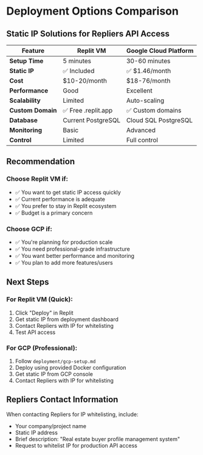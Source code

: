 # Deployment Options Comparison

## Static IP Solutions for Repliers API Access

| Feature | Replit VM | Google Cloud Platform |
|---------|-----------|----------------------|
| **Setup Time** | 5 minutes | 30-60 minutes |
| **Static IP** | ✅ Included | ✅ $1.46/month |
| **Cost** | $10-20/month | $18-76/month |
| **Performance** | Good | Excellent |
| **Scalability** | Limited | Auto-scaling |
| **Custom Domain** | ✅ Free .replit.app | ✅ Custom domains |
| **Database** | Current PostgreSQL | Cloud SQL PostgreSQL |
| **Monitoring** | Basic | Advanced |
| **Control** | Limited | Full control |

## Recommendation

### Choose Replit VM if:
- ✅ You want to get static IP access quickly
- ✅ Current performance is adequate
- ✅ You prefer to stay in Replit ecosystem
- ✅ Budget is a primary concern

### Choose GCP if:
- ✅ You're planning for production scale
- ✅ You need professional-grade infrastructure
- ✅ You want better performance and monitoring
- ✅ You plan to add more features/users

## Next Steps

### For Replit VM (Quick):
1. Click "Deploy" in Replit
2. Get static IP from deployment dashboard
3. Contact Repliers with IP for whitelisting
4. Test API access

### For GCP (Professional):
1. Follow `deployment/gcp-setup.md`
2. Deploy using provided Docker configuration
3. Get static IP from GCP console
4. Contact Repliers with IP for whitelisting

## Repliers Contact Information
When contacting Repliers for IP whitelisting, include:
- Your company/project name
- Static IP address
- Brief description: "Real estate buyer profile management system"
- Request to whitelist IP for production API access